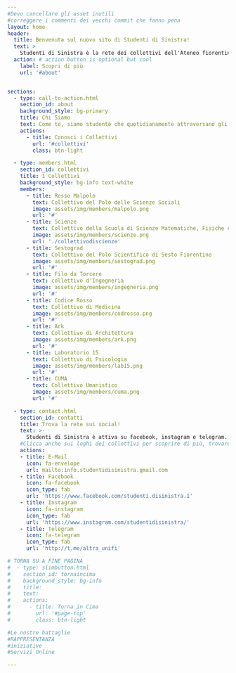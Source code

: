 ```yaml
---
#Devo cancellare gli asset inutili
#correggere i commenti dei vecchi commit che fanno pena
layout: home
header:
  title: Benvenutə sul nuovo sito di Studenti di Sinistra!
  text: >
    Studenti di Sinistra è la rete dei collettivi dell'Ateneo fiorentino, un'organizzazione politica attiva dal 1991, completamente indipendente da partiti e associazioni. Questo significa che, a differenza di altre liste universitarie, non abbiamo nessun finanziamento o aiuto economico alle spalle e dobbiamo cavarcela da solə nelle nostre iniziative. Vuol dire anche che quello che facciamo lo facciamo perché pensiamo sia giusto farlo, non come ‘gavetta’ per arrivare più in alto o per favorire questo o quell’altro partito o sindacato.
  action: # action button is optional but cool
    label: Scopri di più
    url: '#about'


sections:
  - type: call-to-action.html
    section_id: about
    background_style: bg-primary
    title: Chi Siamo
    text: Come te, siamo studentə che quotidianamente attraversano gli spazi dell’Università, delle biblioteche e delle mense; in sede, fuori sede e pendolari; matricole, in procinto di laurearsi o a metà del proprio percorso. Ciò che condividiamo è la volontà di incidere sulla realtà in cui viviamo, a partire dal mondo dell’istruzione, per arrivare ad una società più equa, libera e consapevole. Siamo dislocatə in tutti i plessi UniFi, ed è principalmente in questi luoghi che svolgiamo le nostre attività, secondo i nostri principi fondamentali; inclusività, auto-organizzazione, anti-fascismo, anti-capitalismo, anti-sessismo.
    actions:
      - title: Conosci i Collettivi
        url: '#collettivi'
        class: btn-light

  - type: members.html
    section_id: collettivi
    title: I Collettivi
    background_style: bg-info text-white
    members:
      - title: Rosso Malpolo
        text: Collettivo del Polo delle Scienze Sociali
        image: assets/img/members/malpolo.png
        url: '#'
      - title: Scienze
        text: Collettivo della Scuola di Scienze Matematiche, Fisiche e Naturali
        image: assets/img/members/scienze.png
        url: './collettivodiscienze'
      - title: Sestograd
        text: Collettivo del Polo Scientifico di Sesto Fiorentino
        image: assets/img/members/sestograd.png
        url: '#'
      - title: Filo da Torcere
        text: collettivo d'Ingegneria
        image: assets/img/members/ingegneria.png
        url: '#'
      - title: Codice Rosso
        text: Collettivo di Medicina
        image: assets/img/members/codrosso.png
        url: '#'
      - title: Ark
        text: Collettivo di Architettura
        image: assets/img/members/ark.png
        url: '#'
      - title: Laboratorio 15
        text: Collettivo di Psicologia
        image: assets/img/members/lab15.png
        url: '#'
      - title: CUMA
        text: Collettivo Umanistico
        image: assets/img/members/cuma.png
        url: '#'

  - type: contact.html
    section_id: contatti
    title: Trova la rete sui social!
    text: >-
      Studenti di Sinistra è attiva su facebook, instagram e telegram.
    #Clicca anche sui loghi dei collettivi per scoprire di più, trovare le loro pagine e contatti.
    actions:
    - title: E-Mail
      icon: fa-envelope
      url: mailto:info.studentidisinistra.gmail.com
    - title: Facebook
      icon: fa-facebook
      icon_type: fab
      url: 'https://www.facebook.com/studenti.disinistra.1'
    - title: Instagram
      icon: fa-instagram
      icon_type: fab
      url: 'https://www.instagram.com/studentidisinistra/'
    - title: Telegram
      icon: fa-telegram
      icon_type: fab
      url: 'http://t.me/altra_unifi'

# TORNA SU A FINE PAGINA
#  - type: slimbutton.html
#    section_id: tornaincima
#    background_style: bg-info
#    title:
#    text:
#    actions:
#      - title: Torna in Cima
#        url: '#page-top'
#        class: btn-light

#Le nostre battaglie
#RAPPRESENTANZA
#iniziative
#Servizi Online

---
```

